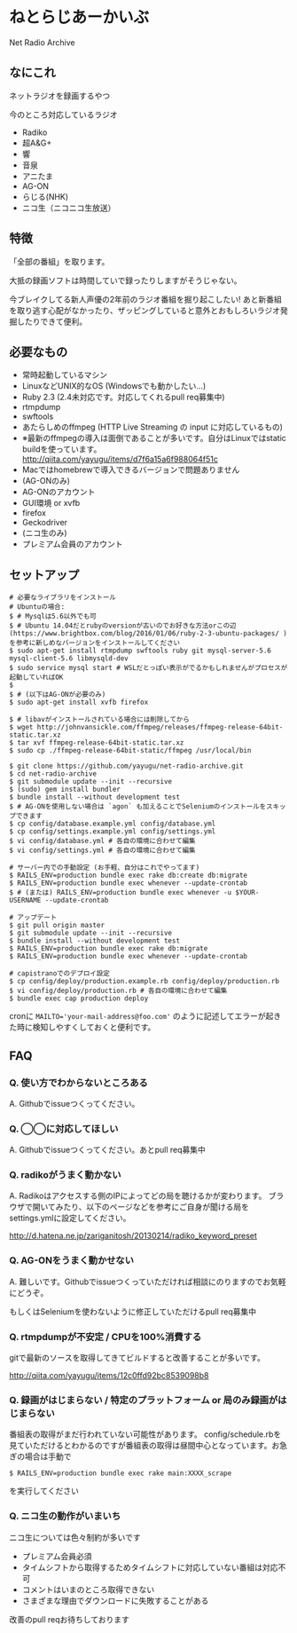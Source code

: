 # ねとらじあーかいぶ
Net Radio Archive

## なにこれ
ネットラジオを録画するやつ

今のところ対応しているラジオ

- Radiko
- 超A&G+
- 響
- 音泉
- アニたま
- AG-ON
- らじる(NHK)
- ニコ生（ニコニコ生放送）

## 特徴
「全部の番組」を取ります。

大抵の録画ソフトは時間していで録ったりしますがそうじゃない。

今ブレイクしてる新人声優の2年前のラジオ番組を掘り起こしたい!
あと新番組を取り逃す心配がなかったり、ザッピングしていると意外とおもしろいラジオ発掘したりできて便利。

## 必要なもの
- 常時起動しているマシン
- LinuxなどUNIX的なOS (Windowsでも動かしたい...)
- Ruby 2.3 (2.4未対応です。対応してくれるpull req募集中)
- rtmpdump
- swftools
- あたらしめのffmpeg (HTTP Live Streaming の input に対応しているもの)
 - ※最新のffmpegの導入は面倒であることが多いです。自分はLinuxではstatic buildを使っています。 http://qiita.com/yayugu/items/d7f6a15a6f988064f51c
 - Macではhomebrewで導入できるバージョンで問題ありません
- (AG-ONのみ)
 - AG-ONのアカウント
 - GUI環境 or xvfb
 - firefox
 - Geckodriver
- (ニコ生のみ)
 - プレミアム会員のアカウント

## セットアップ

```
# 必要なライブラリをインストール
# Ubuntuの場合:
$ # Mysqlは5.6以外でも可
$ # Ubuntu 14.04だとrubyのversionが古いのでお好きな方法orこの辺(https://www.brightbox.com/blog/2016/01/06/ruby-2-3-ubuntu-packages/ ) を参考に新しめなバージョンをインストールしてください
$ sudo apt-get install rtmpdump swftools ruby git mysql-server-5.6 mysql-client-5.6 libmysqld-dev
$ sudo service mysql start # WSLだとっぽい表示がでるかもしれませんがプロセスが起動していればOK
$ 
$ # (以下はAG-ONが必要のみ)
$ sudo apt-get install xvfb firefox

$ # libavがインストールされている場合には削除してから
$ wget http://johnvansickle.com/ffmpeg/releases/ffmpeg-release-64bit-static.tar.xz
$ tar xvf ffmpeg-release-64bit-static.tar.xz
$ sudo cp ./ffmpeg-release-64bit-static/ffmpeg /usr/local/bin

$ git clone https://github.com/yayugu/net-radio-archive.git
$ cd net-radio-archive
$ git submodule update --init --recursive
$ (sudo) gem install bundler
$ bundle install --without development test
$ # AG-ONを使用しない場合は `agon` も加えることでSeleniumのインストールをスキップできます
$ cp config/database.example.yml config/database.yml
$ cp config/settings.example.yml config/settings.yml
$ vi config/database.yml # 各自の環境に合わせて編集
$ vi config/settings.yml # 各自の環境に合わせて編集

# サーバー内での手動設定 (お手軽、自分はこれでやってます)
$ RAILS_ENV=production bundle exec rake db:create db:migrate
$ RAILS_ENV=production bundle exec whenever --update-crontab
$ # (または) RAILS_ENV=production bundle exec whenever -u $YOUR-USERNAME --update-crontab

# アップデート
$ git pull origin master
$ git submodule update --init --recursive
$ bundle install --without development test
$ RAILS_ENV=production bundle exec rake db:migrate
$ RAILS_ENV=production bundle exec whenever --update-crontab

# capistranoでのデプロイ設定
$ cp config/deploy/production.example.rb config/deploy/production.rb
$ vi config/deploy/production.rb # 各自の環境に合わせて編集
$ bundle exec cap production deploy
```

cronに
`MAILTO='your-mail-address@foo.com'`
のように記述してエラーが起きた時に検知しやすくしておくと便利です。

## FAQ

### Q. 使い方でわからないところある
A. Githubでissueつくってください。

### Q. ◯◯に対応してほしい
A. Githubでissueつくってください。あとpull req募集中

### Q. radikoがうまく動かない
A. Radikoはアクセスする側のIPによってどの局を聴けるかが変わります。
ブラウザで開いてみたり、以下のページなどを参考にご自身が聞ける局をsettings.ymlに設定してください。

http://d.hatena.ne.jp/zariganitosh/20130214/radiko_keyword_preset

### Q. AG-ONをうまく動かせない
A. 難しいです。Githubでissueつくっていただければ相談にのりますのでお気軽にどうぞ。

もしくはSeleniumを使わないように修正していただけるpull req募集中

### Q. rtmpdumpが不安定 / CPUを100%消費する
gitで最新のソースを取得してきてビルドすると改善することが多いです。

http://qiita.com/yayugu/items/12c0ffd92bc8539098b8

### Q. 録画がはじまらない / 特定のプラットフォーム or 局のみ録画がはじまらない
番組表の取得がまだ行われていない可能性があります。 config/schedule.rbを見ていただけるとわかるのですが番組表の取得は昼間中心となっています。お急ぎの場合は手動で

```
$ RAILS_ENV=production bundle exec rake main:XXXX_scrape
```

を実行してください

### Q. ニコ生の動作がいまいち
ニコ生については色々制約が多いです
- プレミアム会員必須
- タイムシフトから取得するためタイムシフトに対応していない番組は対応不可
- コメントはいまのところ取得できない
- さまざまな理由でダウンロードに失敗することがある

改善のpull reqお待ちしております
